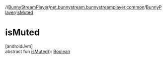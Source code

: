 //[BunnyStreamPlayer](../../../index.md)/[net.bunnystream.bunnystreamplayer.common](../index.md)/[BunnyPlayer](index.md)/[isMuted](is-muted.md)

# isMuted

[androidJvm]\
abstract fun [isMuted](is-muted.md)(): [Boolean](https://kotlinlang.org/api/latest/jvm/stdlib/kotlin-stdlib/kotlin/-boolean/index.html)
